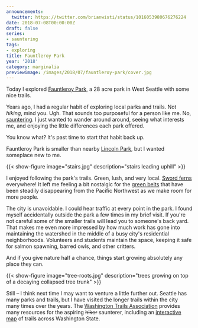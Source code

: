 ```yaml
---
announcements:
  twitter: https://twitter.com/brianwisti/status/1016053980676276224
date: 2018-07-08T00:00:00Z
draft: false
series:
- sauntering
tags:
- exploring
title: Fauntleroy Park
year: '2018'
category: marginalia
previewimage: /images/2018/07/fauntleroy-park/cover.jpg
---
```


Today I explored [Fauntleroy Park][], a 28 acre park in West Seattle with some nice trails.

[Fauntleroy Park]: http://fauntleroywatershed.org/
<!-- TEASER_END -->

Years ago, I had a regular habit of exploring local parks and trails. Not *hiking*, mind you. Ugh. That sounds
too purposeful for a person like me. No, [sauntering][]. I just wanted to wander around around, seeing what interests me, and
enjoying the little differences each park offered.

[sauntering]: /tags/sauntering

You know what? It's past time to start that habit back up.

Fauntleroy Park is smaller than nearby [Lincoln Park][], but I wanted someplace new to me.

{{< show-figure image="stairs.jpg" description="stairs leading uphill" >}}

I enjoyed following the park's trails. Green, lush, and very local. [Sword ferns][] everywhere! It left me
feeling a bit nostalgic for the [green belts][] that have been steadily disappearing from the Pacific
Northwest as we make room for more people.


The city is unavoidable. I could hear traffic at every point in the park. I found myself accidentally outside
the park a few times in my brief visit. If you're not careful some of the smaller trails will lead you to
someone's back yard. That makes me even more impressed by how much work has gone into maintaining the
watershed in the middle of a busy city's residential neighborhoods. Volunteers and students maintain the
space, keeping it safe for salmon spawning, barred owls, and other critters.

And if you give nature half a chance, things start growing absolutely any place they can.

{{< show-figure image="tree-roots.jpg" description="trees growing on top of a decaying collapsed tree trunk" >}}

Still – I think next time I may want to venture a little further out. Seattle has many parks and trails, but I
have visited the longer trails within the city many times over the years. The [Washington Trails
Association][] provides many resources for the aspiring ~~hiker~~ saunterer, including an [interactive map][]
of trails across Washington State.

[Lincoln Park]: https://www.wta.org/go-hiking/hikes/lincoln-park
[Sword ferns]: http://www.nwplants.com/business/catalog/pol_mun.html
[green belts]: https://en.wikipedia.org/wiki/Green_belt
[Washington Trails Association]: https://www.wta.org/
[interactive map]: https://www.wta.org/go-outside/map

